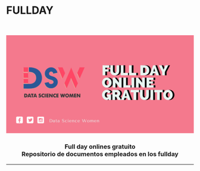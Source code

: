 # FULLDAY

<!-- PROJECT LOGO -->
<br />
<p align="center">
  <a href="#">
    <img src="cover-github.png">
  </a>
  <h3 align="center">Full day onlines gratuito<br>
  Repositorio de documentos empleados en los fullday</h3>  
</p>
<hr style="height:2px;border-width:0;color:gray;background-color:gray">

